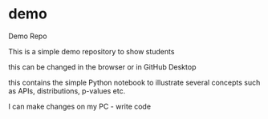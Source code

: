 # demo
Demo Repo

This is a simple demo repository to show students

this can be changed in the browser or in GitHub Desktop

this contains the simple Python notebook to illustrate several concepts such as APIs, distributions, p-values etc.

I can make changes on my PC - write code
